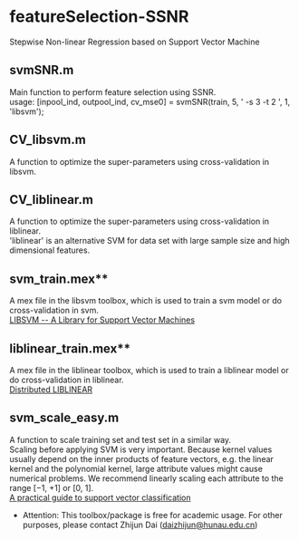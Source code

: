 # featureSelection-SSNR
Stepwise Non-linear Regression based on Support Vector Machine

## svmSNR.m
Main function to perform feature selection using SSNR. <br>
usage: [inpool_ind, outpool_ind, cv_mse0] = svmSNR(train, 5, ' -s 3 -t 2 ', 1, 'libsvm');

## CV_libsvm.m
A function to optimize the super-parameters using cross-validation in libsvm.

## CV_liblinear.m
A function to optimize the super-parameters using cross-validation in liblinear. <br>
'liblinear' is an alternative SVM for data set with large sample size and high dimensional features.

## svm_train.mex**
A mex file in the libsvm toolbox, which is used to train a svm model or do cross-validation in svm. <br>
[LIBSVM -- A Library for Support Vector Machines](https://www.csie.ntu.edu.tw/~cjlin/libsvm/)

## liblinear_train.mex**
A mex file in the liblinear toolbox, which is used to train a liblinear model or do cross-validation in liblinear. <br>
[Distributed LIBLINEAR](https://www.csie.ntu.edu.tw/~cjlin/libsvmtools/distributed-liblinear/)

## svm_scale_easy.m
A function to scale training set and test set in a similar way. <br>
Scaling before applying SVM is very important. Because kernel values usually depend on the inner products of feature vectors, e.g. the linear kernel and the polynomial kernel, large attribute values might cause numerical problems. We recommend linearly scaling each attribute to the range [−1, +1] or [0, 1]. <br>
[A practical guide to support vector classification](https://www.csie.ntu.edu.tw/~cjlin/papers/guide/guide.pdf)

* Attention: This toolbox/package is free for academic usage. For other purposes, please contact Zhijun Dai (daizhijun@hunau.edu.cn)
